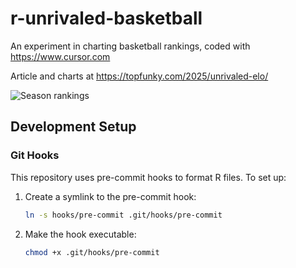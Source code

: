 # r-unrivaled-basketball

An experiment in charting basketball rankings, coded with https://www.cursor.com

Article and charts at https://topfunky.com/2025/unrivaled-elo/

![Season rankings](https://topfunky.com/2025/unrivaled-elo/unrivaled_rankings_3.out.png)

## Development Setup

### Git Hooks

This repository uses pre-commit hooks to format R files. To set up:

1. Create a symlink to the pre-commit hook:
   ```bash
   ln -s hooks/pre-commit .git/hooks/pre-commit
   ```
1. Make the hook executable:
   ```bash
   chmod +x .git/hooks/pre-commit
   ```
